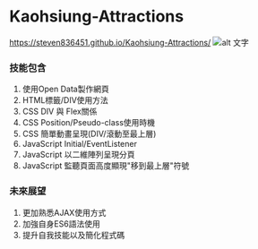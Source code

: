 # Kaohsiung-Attractions
<https://steven836451.github.io/Kaohsiung-Attractions/>
![alt 文字](https://upload.cc/i1/2019/11/27/MghFTw.png "預覽")

### 技能包含

1. 使用Open Data製作網頁
2. HTML標籤/DIV使用方法
3. CSS DIV 與 Flex關係
4. CSS Position/Pseudo-class使用時機
5. CSS 簡單動畫呈現(DIV/滾動至最上層)
6. JavaScript Initial/EventListener
7. JavaScript 以二維陣列呈現分頁
8. JavaScript 監聽頁面高度顯現"移到最上層"符號

### 未來展望

1. 更加熟悉AJAX使用方式
2. 加強自身ES6語法使用
3. 提升自我技能以及簡化程式碼
